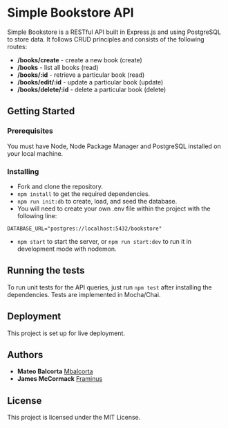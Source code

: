 # Simple Bookstore API

Simple Bookstore is a RESTful API built in Express.js and using PostgreSQL to store data. It follows CRUD principles and consists of the following routes:

- __/books/create__ - create a new book (create)
- __/books__ - list all books (read)
- __/books/:id__ - retrieve a particular book (read)
- __/books/edit/:id__ - update a particular book (update)
- __/books/delete/:id__ - delete a particular book (delete)

## Getting Started

### Prerequisites

You must have Node, Node Package Manager and PostgreSQL installed on your local machine.

### Installing

- Fork and clone the repository.
- ```npm install``` to get the required dependencies.
- ```npm run init:db``` to create, load, and seed the database.
- You will need to create your own .env file within the project with the following line:

```
DATABASE_URL="postgres://localhost:5432/bookstore"
```

- ```npm start``` to start the server, or ```npm run start:dev``` to run it in development mode with nodemon.

## Running the tests

To run unit tests for the API queries, just run ```npm test``` after installing the dependencies. Tests are implemented in Mocha/Chai.

## Deployment

This project is set up for live deployment.

## Authors

* **Mateo Balcorta**
[Mbalcorta](https://github.com/Mbalcorta)
* **James McCormack**
[Framinus](https://github.com/Framinus)

## License

This project is licensed under the MIT License.
